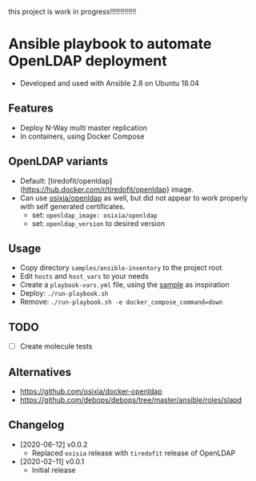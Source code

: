 this project is work in progress!!!!!!!!!!!!!


# Ansible playbook to automate OpenLDAP deployment

- Developed and used with Ansible 2.8 on Ubuntu 18.04

## Features
- Deploy N-Way multi master replication
- In containers, using Docker Compose

## OpenLDAP variants
- Default: [tiredofit/openldap](https://hub.docker.com/r/tiredofit/openldap} image.
- Can use [osixia/openldap](https://hub.docker.com/r/osixia/openldap) as well, but did not appear to work properly with self generated certificates.
    - set: `openldap_image: osixia/openldap`
    - set: `openldap_version` to desired version

## Usage
- Copy directory `samples/ansible-inventory` to the project root
- Edit `hosts` and `host_vars` to your needs
- Create a `playbook-vars.yml` file, using the [sample](samples/playbook-vars.yml) as inspiration
- Deploy: `./run-playbook.sh`
- Remove: `./run-playbook.sh -e docker_compose_command=down`

## TODO
- [ ] Create molecule tests

## Alternatives
- https://github.com/osixia/docker-openldap
- https://github.com/debops/debops/tree/master/ansible/roles/slapd

## Changelog
- [2020-06-12] v0.0.2
  - Replaced `oxisia` release with `tiredofit` release of OpenLDAP
- [2020-02-11] v0.0.1
  - Initial release
